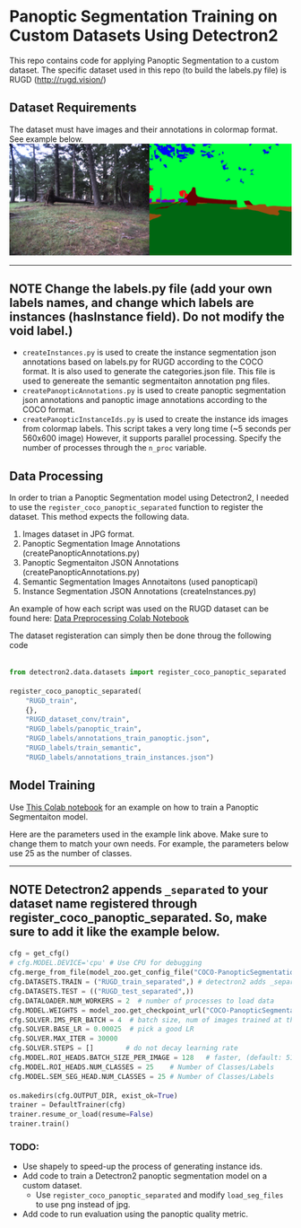 # Panoptic Segmentation Training on Custom Datasets Using Detectron2

This repo contains code for applying Panoptic Segmentation to a custom dataset.
The specific dataset used in this repo (to build the labels.py file) is RUGD (http://rugd.vision/)

## Dataset Requirements
The dataset must have images and their annotations in colormap format. See example below.
![RUGD image & its colormap](https://github.com/HAadams/Offroad-Panoptic-Segmentation/blob/main/images/colormap_example.png)

---
**NOTE**
Change the labels.py file (add your own labels names, and change which labels are instances (hasInstance field). Do not modify the void label.)
---

  - `createInstances.py` is used to create the instance segmentation json annotations based on labels.py for RUGD according to the COCO format. It is also used to generate the categories.json file. This file is used to genereate the semantic segmentaiton annotation png files.
  - `createPanopticAnnotations.py` is used to create panoptic segmentation json annotations and panoptic image annotations according to the COCO format.
  - `createPanopticInstanceIds.py` is used to create the instance ids images from colormap labels. This script takes a very long time (~5 seconds per 560x600 image) However, it supports parallel processing. Specify the number of processes through the `n_proc` variable. 



## Data Processing

In order to trian a Panoptic Segmentation model using Detectron2, I needed to use the `register_coco_panoptic_separated` function to register the dataset. This method expects the following data.

1. Images dataset in JPG format.
2. Panoptic Segmentation Image Annotations (createPanopticAnnotations.py)
3. Panoptic Segmentaiton JSON Annotations (createPanopticAnnotations.py)
4. Semantic Segmentation Images Annotaitons (used panopticapi)
5. Instance Segmentation JSON Annotations (createInstances.py)

An example of how each script was used on the RUGD dataset can be found here: [Data Preprocessing Colab Notebook](https://colab.research.google.com/drive/1tLUc4BVLRJPHlaa88c38XznxUrzY6ahq?usp=sharing)

The dataset registeration can simply then be done throug the following code

```python

from detectron2.data.datasets import register_coco_panoptic_separated

register_coco_panoptic_separated(
    "RUGD_train", 
    {}, 
    "RUGD_dataset_conv/train", 
    "RUGD_labels/panoptic_train", 
    "RUGD_labels/annotations_train_panoptic.json", 
    "RUGD_labels/train_semantic", 
    "RUGD_labels/annotations_train_instances.json")

```

## Model Training 

Use [This Colab notebook](https://colab.research.google.com/drive/1tLUc4BVLRJPHlaa88c38XznxUrzY6ahq?usp=sharing) for an example on how to train a Panoptic Segmentaiton model.

Here are the parameters used in the example link above. Make sure to change them to match your own needs. For example, the parameters below use 25 as the number of classes.

---
**NOTE**
Detectron2 appends `_separated`  to your dataset name registered through register_coco_panoptic_separated. So, make sure to add it like the example below.
---

```python
cfg = get_cfg()
# cfg.MODEL.DEVICE='cpu' # Use CPU for debugging
cfg.merge_from_file(model_zoo.get_config_file("COCO-PanopticSegmentation/panoptic_fpn_R_50_1x.yaml"))
cfg.DATASETS.TRAIN = ("RUGD_train_separated",) # detectron2 adds _separated to the  dataset name
cfg.DATASETS.TEST = (("RUGD_test_separated",))
cfg.DATALOADER.NUM_WORKERS = 2  # number of processes to load data
cfg.MODEL.WEIGHTS = model_zoo.get_checkpoint_url("COCO-PanopticSegmentation/panoptic_fpn_R_50_1x.yaml")  # Let training initialize from model zoo for fine tuning
cfg.SOLVER.IMS_PER_BATCH = 4  # batch size, num of images trained at the same time
cfg.SOLVER.BASE_LR = 0.00025  # pick a good LR
cfg.SOLVER.MAX_ITER = 30000
cfg.SOLVER.STEPS = []        # do not decay learning rate
cfg.MODEL.ROI_HEADS.BATCH_SIZE_PER_IMAGE = 128   # faster, (default: 512)
cfg.MODEL.ROI_HEADS.NUM_CLASSES = 25    # Number of Classes/Labels
cfg.MODEL.SEM_SEG_HEAD.NUM_CLASSES = 25 # Number of Classes/Labels

os.makedirs(cfg.OUTPUT_DIR, exist_ok=True)
trainer = DefaultTrainer(cfg) 
trainer.resume_or_load(resume=False)
trainer.train()

```


### TODO:
  - Use shapely to speed-up the process of generating instance ids.
  - Add code to train a Detectron2 panoptic segmentation model on a custom dataset.
      - Use `register_coco_panoptic_separated` and modify `load_seg_files` to use png instead of jpg.
  - Add code to run evaluation using the panoptic quality metric.

